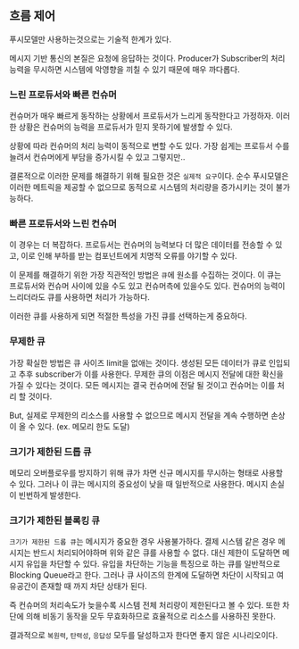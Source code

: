 ## 흐름 제어
푸시모델만 사용하는것으로는 기술적 한계가 있다. 

메시지 기반 통신의 본질은 요청에 응답하는 것이다. Producer가 Subscriber의 처리 능력을 무시하면 시스템에 악영향을 끼칠 수 있기 때문에 매우 까다롭다.

### 느린 프로듀서와 빠른 컨슈머
컨슈머가 매우 빠르게 동작하는 상황에서 프로듀서가 느리게 동작한다고 가정하자. 
이러한 상황은 컨슈머의 능력을 프로듀서가 믿지 못하기에 발생할 수 있다.

상황에 따라 컨슈머의 처리 능력이 동적으로 변할 수도 있다. 가장 쉽게는 프로듀서 수를 늘려서 컨슈머에게 부담을 증가시킬 수 있고 그렇지만..

결론적으로 이러한 문제를 해결하기 위해 필요한 것은 `실제적 요구`이다.
순수 푸시모델은 이러한 메트릭을 제공할 수 없으므로 동적으로 시스템의 처리량을 증가시키는 것이 불가능하다.

### 빠른 프로듀서와 느린 컨슈머
이 경우는 더 복잡하다. 프로듀서는 컨슈머의 능력보다 더 많은 데이터를 전송할 수 있고, 이로 인해 부하를 받는 컴포넌트에게 치명적 오류를 야기할 수 있다.

이 문제를 해결하기 위한 가장 직관적인 방법은 `큐`에 원소를 수집하는 것이다. 이 큐는 프로듀서와 컨슈머 사이에 있을 수도 있고 컨슈머측에 있을수도 있다.
컨슈머의 능력이 느리더라도 큐를 사용하면 처리가 가능하다. 

이러한 큐를 사용하게 되면 적절한 특성을 가진 큐를 선택하는게 중요하다. 

### 무제한 큐
가장 확실한 방법은 큐 사이즈 limit을 없애는 것이다. 생성된 모든 데이터가 큐로 인입되고 추후 subscriber가 이를 사용한다.
무제한 큐의 이점은 메시지 전달에 대한 확신을 가질 수 있다는 것이다. 
모든 메시지는 결국 컨슈머에 전달 될 것이고 컨슈머는 이를 처리 할 것이다. 

But, 실제로 무제한의 리소스를 사용할 수 없으므로 메시지 전달을 계속 수행하면 손상이 올 수 있다. (ex. 메모리 한도 도달)

### 크기가 제한된 드롭 큐
메모리 오버플로우를 방지하기 위해 큐가 차면 신규 메시지를 무시하는 형태로 사용할 수 있다.
그러나 이 큐는 메시지의 중요성이 낮을 때 일반적으로 사용한다. 메시지 손실이 빈번하게 발생한다.

### 크기가 제한된 블록킹 큐
`크기가 제한된 드롭 큐`는 메시지가 중요한 경우 사용불가하다. 결제 시스템 같은 경우 메시지는 반드시 처리되어야하며 위와 같은 큐를 사용할 수 없다. 
대신 제한이 도달하면 메시지 유입을 차단할 수 있다. 유입을 차단하는 기능을 특징으로 하는 큐를 일반적으로 Blocking Queue라고 한다. 
그러나 큐 사이즈의 한계에 도달하면 차단이 시작되고 여유공간이 존재할 때 까지 차단 상태가 된다.

즉 컨슈머의 처리속도가 늦을수록 시스템 전체 처리량이 제한된다고 볼 수 있다. 또한 차단에 의해 비동기 동작을 모두 무효화하므로 효율적으로 리소스를 사용하진 못한다.

결과적으로 `복원력`, `탄력성`, `응답성` 모두를 달성하고자 한다면 좋지 않은 시나리오이다.

